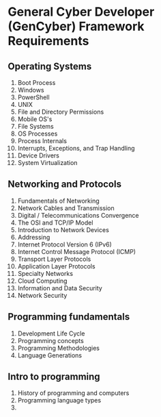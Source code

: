 # General Cyber Developer (GenCyber) Framework Requirements


## Operating Systems
1. Boot Process
2. Windows
3. PowerShell
4. UNIX
5. File and Directory Permissions
6. Mobile OS's
7. File Systems
8. OS Processes
9. Process Internals
10. Interrupts, Exceptions, and Trap Handling
11. Device Drivers
12. System Virtualization

## Networking and Protocols
1. Fundamentals of Networking
2. Network Cables and Transmission
3. Digital / Telecommunications Convergence
4. The OSI and TCP/IP Model
5. Introduction to Network Devices
6. Addressing
7. Internet Protocol Version 6 (IPv6)
8. Internet Control Message Protocol (ICMP)
9. Transport Layer Protocols
10. Application Layer Protocols
11. Specialty Networks
12. Cloud Computing
13. Information and Data Security
14. Network Security

## Programming fundamentals
1. Development Life Cycle
2. Programming concepts
3. Programming Methodologies
4. Language Generations

## Intro to programming
1. History of programming and computers
2. Programming language types
3.
